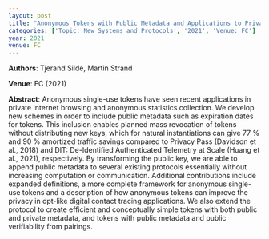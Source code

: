```yaml
---
layout: post
title: "Anonymous Tokens with Public Metadata and Applications to Private Contact Tracing"
categories: ['Topic: New Systems and Protocols', '2021', 'Venue: FC']
year: 2021
venue: FC
---
```

**Authors**: Tjerand Silde, Martin Strand

**Venue**: FC (2021)

**Abstract**: Anonymous single-use tokens have seen recent applications in private Internet browsing and anonymous statistics collection. We develop new schemes in order to include public metadata such as expiration dates for tokens. This inclusion enables planned mass revocation of tokens without distributing new keys, which for natural instantiations can give 77 % and 90 % amortized traffic savings compared to Privacy Pass (Davidson et al., 2018) and DIT: De-Identified Authenticated Telemetry at Scale (Huang et al., 2021), respectively. By transforming the public key, we are able to append public metadata to several existing protocols essentially without increasing computation or communication. Additional contributions include expanded definitions, a more complete framework for anonymous single-use tokens and a description of how anonymous tokens can improve the privacy in dpt-like digital contact tracing applications. We also extend the protocol to create efficient and conceptually simple tokens with both public and private metadata, and tokens with public metadata and public verifiability from pairings.
